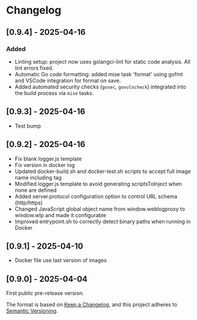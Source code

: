 # Changelog

## [0.9.4] - 2025-04-16

### Added
- Linting setup: project now uses golangci-lint for static code analysis. All lint errors fixed.
- Automatic Go code formatting: added mise task 'format' using gofmt and VSCode integration for format on save.
- Added automated security checks (`gosec`, `govulncheck`) integrated into the build process via `mise` tasks.


## [0.9.3] - 2025-04-16

- Test bump

## [0.9.2] - 2025-04-16

- Fix blank logger.js template
- Fix version in docker log
- Updated docker-build.sh and docker-test.sh scripts to accept full image name including tag
- Modified logger.js template to avoid generating scriptsToInject when none are defined
- Added server.protocol configuration option to control URL schema (http/https)
- Changed JavaScript global object name from window.weblogproxy to window.wlp and made it configurable
- Improved entrypoint.sh to correctly detect binary paths when running in Docker


## [0.9.1] - 2025-04-10

- Docker file use last version of images


## [0.9.0] - 2025-04-04

First public pre-release version.

The format is based on [Keep a Changelog](https://keepachangelog.com/en/1.0.0/),
and this project adheres to [Semantic Versioning](https://semver.org/spec/v2.0.0.html).
